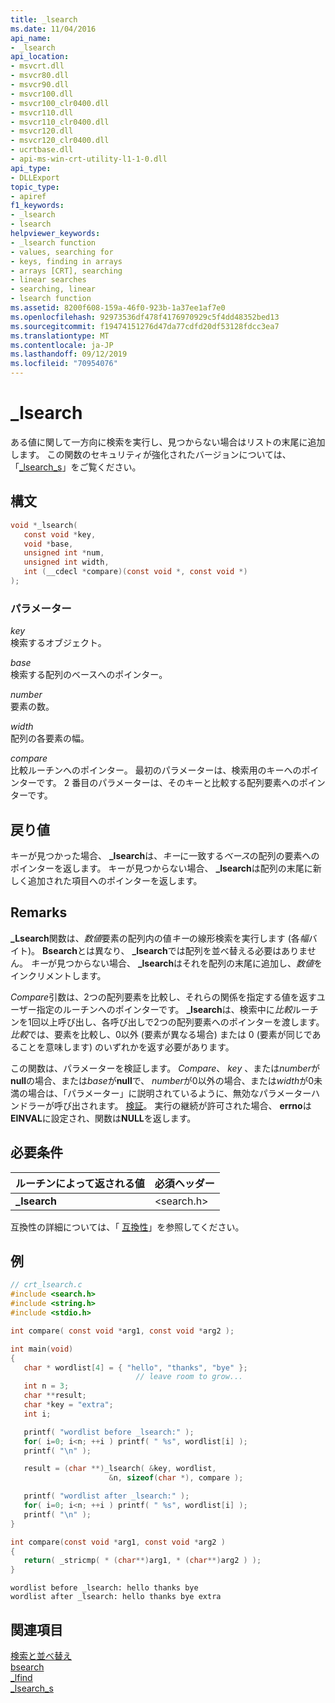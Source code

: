 ```yaml
---
title: _lsearch
ms.date: 11/04/2016
api_name:
- _lsearch
api_location:
- msvcrt.dll
- msvcr80.dll
- msvcr90.dll
- msvcr100.dll
- msvcr100_clr0400.dll
- msvcr110.dll
- msvcr110_clr0400.dll
- msvcr120.dll
- msvcr120_clr0400.dll
- ucrtbase.dll
- api-ms-win-crt-utility-l1-1-0.dll
api_type:
- DLLExport
topic_type:
- apiref
f1_keywords:
- _lsearch
- lsearch
helpviewer_keywords:
- _lsearch function
- values, searching for
- keys, finding in arrays
- arrays [CRT], searching
- linear searches
- searching, linear
- lsearch function
ms.assetid: 8200f608-159a-46f0-923b-1a37ee1af7e0
ms.openlocfilehash: 92973536df478f4176970929c5f4dd48352bed13
ms.sourcegitcommit: f19474151276d47da77cdfd20df53128fdcc3ea7
ms.translationtype: MT
ms.contentlocale: ja-JP
ms.lasthandoff: 09/12/2019
ms.locfileid: "70954076"
---
```

# <a name="_lsearch"></a>_lsearch

ある値に関して一方向に検索を実行し、見つからない場合はリストの末尾に追加します。 この関数のセキュリティが強化されたバージョンについては、「[_lsearch_s](lsearch-s.md)」をご覧ください。

## <a name="syntax"></a>構文

```C
void *_lsearch(
   const void *key,
   void *base,
   unsigned int *num,
   unsigned int width,
   int (__cdecl *compare)(const void *, const void *)
);
```

### <a name="parameters"></a>パラメーター

*key*<br/>
検索するオブジェクト。

*base*<br/>
検索する配列のベースへのポインター。

*number*<br/>
要素の数。

*width*<br/>
配列の各要素の幅。

*compare*<br/>
比較ルーチンへのポインター。 最初のパラメーターは、検索用のキーへのポインターです。 2 番目のパラメーターは、そのキーと比較する配列要素へのポインターです。

## <a name="return-value"></a>戻り値

キーが見つかった場合、 **_lsearch**は、*キー*に一致する*ベース*の配列の要素へのポインターを返します。 キーが見つからない場合、 **_lsearch**は配列の末尾に新しく追加された項目へのポインターを返します。

## <a name="remarks"></a>Remarks

**_Lsearch**関数は、*数値*要素の配列内の値*キー*の線形検索を実行します (各*幅*バイト)。 **Bsearch**とは異なり、 **_lsearch**では配列を並べ替える必要はありません。 *キー*が見つからない場合、 **_lsearch**はそれを配列の末尾に追加し、*数値*をインクリメントします。

*Compare*引数は、2つの配列要素を比較し、それらの関係を指定する値を返すユーザー指定のルーチンへのポインターです。 **_lsearch**は、検索中に*比較*ルーチンを1回以上呼び出し、各呼び出しで2つの配列要素へのポインターを渡します。 *比較*では、要素を比較し、0以外 (要素が異なる場合) または 0 (要素が同じであることを意味します) のいずれかを返す必要があります。

この関数は、パラメーターを検証します。 *Compare*、 *key* 、または*number*が**null**の場合、または*base*が**null**で、 *number*が0以外の場合、または*width*が0未満の場合は、「パラメーター」に説明されているように、無効なパラメーターハンドラーが呼び出されます。 [検証](../../c-runtime-library/parameter-validation.md)。 実行の継続が許可された場合、 **errno**は**EINVAL**に設定され、関数は**NULL**を返します。

## <a name="requirements"></a>必要条件

|ルーチンによって返される値|必須ヘッダー|
|-------------|---------------------|
|**_lsearch**|\<search.h>|

互換性の詳細については、「 [互換性](../../c-runtime-library/compatibility.md)」を参照してください。

## <a name="example"></a>例

```C
// crt_lsearch.c
#include <search.h>
#include <string.h>
#include <stdio.h>

int compare( const void *arg1, const void *arg2 );

int main(void)
{
   char * wordlist[4] = { "hello", "thanks", "bye" };
                            // leave room to grow...
   int n = 3;
   char **result;
   char *key = "extra";
   int i;

   printf( "wordlist before _lsearch:" );
   for( i=0; i<n; ++i ) printf( " %s", wordlist[i] );
   printf( "\n" );

   result = (char **)_lsearch( &key, wordlist,
                      &n, sizeof(char *), compare );

   printf( "wordlist after _lsearch:" );
   for( i=0; i<n; ++i ) printf( " %s", wordlist[i] );
   printf( "\n" );
}

int compare(const void *arg1, const void *arg2 )
{
   return( _stricmp( * (char**)arg1, * (char**)arg2 ) );
}
```

```Output
wordlist before _lsearch: hello thanks bye
wordlist after _lsearch: hello thanks bye extra
```

## <a name="see-also"></a>関連項目

[検索と並べ替え](../../c-runtime-library/searching-and-sorting.md)<br/>
[bsearch](bsearch.md)<br/>
[_lfind](lfind.md)<br/>
[_lsearch_s](lsearch-s.md)<br/>
